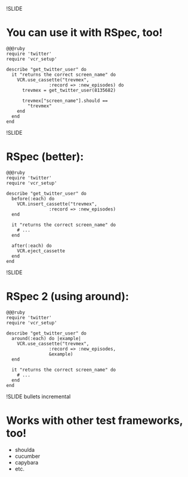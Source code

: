 !SLIDE
# You can use it with RSpec, too! #
    @@@ruby
    require 'twitter'
    require 'vcr_setup'

    describe "get_twitter_user" do
      it "returns the correct screen_name" do
        VCR.use_cassette("trevmex",
                    :record => :new_episodes) do
          trevmex = get_twitter_user(8135682)

          trevmex["screen_name"].should == 
            "trevmex"
        end
      end
    end

!SLIDE
# RSpec (better): #
    @@@ruby
    require 'twitter'
    require 'vcr_setup'

    describe "get_twitter_user" do
      before(:each) do
        VCR.insert_cassette("trevmex",
                    :record => :new_episodes)
      end    

      it "returns the correct screen_name" do
        # ...
      end

      after(:each) do
        VCR.eject_cassette
      end
    end
            
!SLIDE
# RSpec 2 (using around): #
    @@@ruby
    require 'twitter'
    require 'vcr_setup'

    describe "get_twitter_user" do
      around(:each) do |example|
        VCR.use_cassette("trevmex",
                    :record => :new_episodes,
                    &example)
      end    

      it "returns the correct screen_name" do
        # ...
      end
    end

!SLIDE bullets incremental
# Works with other test frameworks, too! #
* shoulda
* cucumber
* capybara
* etc.

